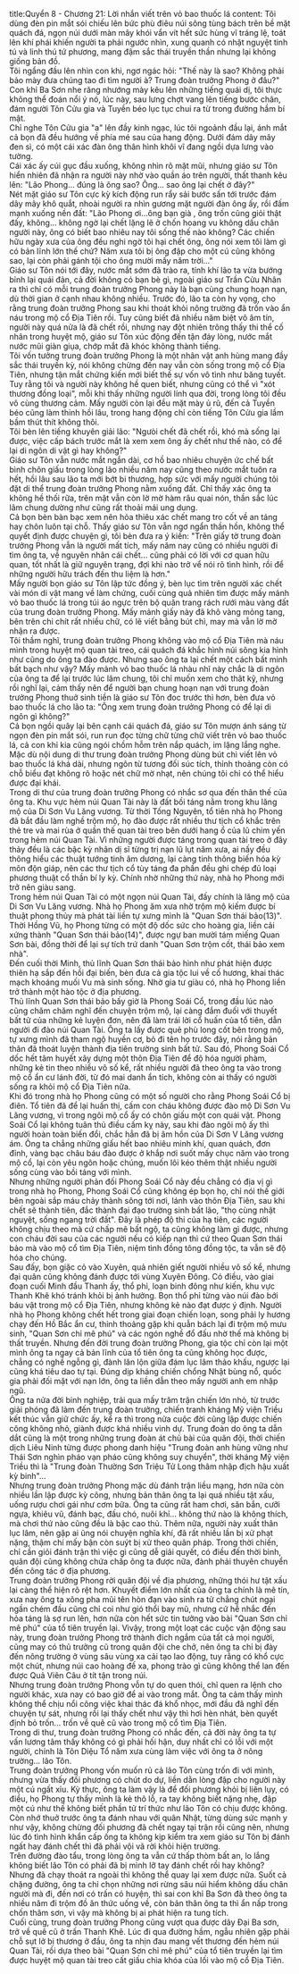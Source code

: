 title:Quyển 8 - Chương 21: Lời nhắn viết trên vỏ bao thuốc lá
content:
Tôi dùng đèn pin mắt sói chiếu lên bức phù điêu núi sông tùng bách trên bề mặt quách đá, ngọn núi dưới màn mây khói vẩn vít hết sức hùng vĩ tráng lệ, toát lên khí phái khiến người ta phải ngước nhìn, xung quanh có nhật nguyệt tinh tú và linh thú tứ phương, mang đậm sắc thái truyền thần nhưng lại không giống bản đồ.<br>Tôi ngẩng đầu lên nhìn con khi, ngơ ngác hỏi: "Thế này là sao? Không phải bảo mày đưa chúng tao đi tìm người à? Trung đoàn trưởng Phong ở đâu?"<br>Con khỉ Ba Sơn nhe răng nhướng mày kêu lên những tiếng quái dị, tôi thực không thể đoán nổi ý nó, lúc này, sau lưng chợt vang lên tiếng bước chân, đám người Tôn Cửu gia và Tuyền béo lục tục chui ra từ trong đường hầm bí mật.<br>Chỉ nghe Tôn Cửu gia "a" lên đầy kinh ngạc, lúc tôi ngoảnh đầu lại, ánh mắt cả bọn đã đều hướng về phía mé sau của hang động. Dưới đám dây mây đen sì, có một cái xác đàn ông thân hình khôi vĩ đang ngồi dựa lưng vào tường.<br>Cái xác ấy cúi gục đầu xuống, không nhìn rõ mặt mũi, nhưng giáo sư Tôn hiển nhiên đã nhận ra người này nhờ vào quần áo trên người, thất thanh kêu lên: "Lão Phong... đúng là ông sao? Ông... sao ông lại chết ở đây?"<br>Nét mặt giáo sư Tôn cực kỳ kích động run rẩy sải bước sấn tới trước đám dây mây khô quắt, nhoài người ra nhìn gương mặt người đàn ông ấy, rồi đấm mạnh xuống nền đất: "Lão Phong ơi...ông bạn già , ông trốn cũng giỏi thật đấy, không... không ngờ lại chết lặng lẽ ở chốn hoang vu không dấu chân người này, ông có biết bao nhiêu nay tôi sống thế nào không? Các chiến hữu ngày xưa của ông đều nghi ngờ tôi hại chết ông, ông nói xem tôi làm gì có bản lĩnh lớn thế chứ? Năm xưa tôi bị ông đập cho một cú cũng không sao, lại còn phải gánh tội cho ông mười mấy năm trời..."<br>Giáo sư Tôn nói tới đây, nước mắt sớm đã trào ra, tính khí lão ta vừa bướng bỉnh lại quái đản, cả đời không có bạn bè gì, ngoài giáo sư Trần Cửu Nhân ra thì chỉ có mỗi trung đoàn trưởng Phong này là bạn cùng chung hoạn nạn, dù thời gian ở cạnh nhau không nhiều. Trước đó, lão ta còn hy vọng, cho rằng trung đoàn trưởng Phong sau khi thoát khỏi nông trường đã trốn vào ẩn náu trong mộ cổ Địa Tiên rồi. Tuy cũng biết đã nhiều năm biệt vô âm tín, người này quá nửa là đã chết rồi, nhưng nay đột nhiên trông thấy thi thể cố nhân trong huyệt mộ, giáo sư Tôn xúc động đến tận đáy lòng, nước mắt nước mũi giàn giụa, chớp mắt đã khóc không thành tiếng.<br>Tôi vốn tưởng trung đoàn trưởng Phong là một nhân vật anh hùng mang đầy sắc thái truyền kỳ, nói không chừng đến nay vẫn còn sống trong mộ cổ Địa Tiên, nhưng tận mắt chứng kiến mới biết thế sự vốn vô tình như băng tuyết. Tuy rằng tôi và người này không hề quen biết, nhưng cũng có thể vì "xót thương đồng loại", mỗi khi thấy những người lính qua đời, trong lòng tôi đều vô cùng thương cảm. Mấy người còn lại đều mặt mày ủ rũ, đến cả Tuyền béo cũng làm thinh hồi lâu, trong hang động chỉ còn tiếng Tôn Cửu gia lầm bầm thút thít không thôi.<br>Tôi bèn lên tiếng khuyên giải lão: "Ngưòi chết đã chết rồi, khó mà sống lại được, việc cấp bách trước mắt là xem xem ông ấy chết như thế nào, có để lại di ngôn di vật gì hay không?"<br>Giáo sư Tôn vẫn nước mắt ngắn dài, cơ hồ bao nhiêu chuyện ức chế bất bình chôn giấu trong lòng lão nhiều năm nay cũng theo nước mắt tuôn ra hết, hồi lâu sau lão ta mới bớt bi thương, hợp sức với mấy người chúng tôi đặt di thể trung đoàn trưởng Phong nằm xuống đất. Chỉ thấy xác ông ta không hề thối rữa, trên mặt vẫn còn lờ mờ hàm râu quai nón, thần sắc lúc lâm chung dường như cũng rất thoải mái ung dung.<br>Cả bọn bèn bàn bạc xem nên hỏa thiêu xác chết mang tro cốt về an táng hay chôn luôn tại chỗ. Thấy giáo sư Tôn vẫn ngơ ngẩn thần hồn, không thể quyết định được chuyện gì, tôi bèn đưa ra ý kiến: "Trên giấy tờ trung đoàn trưởng Phong vẫn là người mất tích, mấy năm nay cũng có nhiều người đi tìm ông ta, về nguyên nhân cái chết... cũng phải có lời với cơ quan hữu quan, tốt nhất là giữ nguyên trạng, đợi khi nào trở vể nói rõ tình hình, rồi để những người hữu trách đến thu liệm là hơn."<br>Mấy người bọn giáo sư Tôn lập tức đồng ý, bèn lục tìm trên người xác chết vài món di vật mang về làm chứng, cuối cùng quả nhiên tìm được mấy mảnh vỏ bao thuốc lá trong túi áo ngực trên bộ quân trang rách rưới màu vàng đất của trung đoàn trưởng Phong. Mấy mảnh giấy này đã khô vàng mỏng tang, bên trên chi chít rất nhiều chữ, có lẽ viết bằng bút chì, may mà vẫn lờ mờ nhận ra được.<br>Tôi thầm nghĩ, trung đoàn trưởng Phong không vào mộ cổ Địa Tiên mà náu mình trong huyệt mộ quan tài treo, cái quách đá khắc hình núi sông kia hình như cũng do ông ta đào được. Nhưng sao ông ta lại chết một cách bất minh bất bạch như vậy? Mấy mảnh vỏ bao thuốc lá nhàu nhĩ này chắc là di ngôn của ông ta để lại trước lúc lâm chung, tôi chỉ muốn xem cho thât kỹ, nhưng rồi nghĩ lại, cảm thấy nên để người bạn chung hoạn nạn với trung đoàn trưởng Phong thuở sinh tiền là giáo sư Tôn đoc trước thì hơn, bèn đưa vỏ bao thuốc lá cho lão ta: "Ông xem trung đoàn trưởng Phong có để lại di ngôn gì không?"<br>Cả bọn ngồi quây lại bên cạnh cái quách đá, giáo sư Tôn mượn ánh sáng từ ngọn đèn pin mắt sói, run run đọc từng chữ từng chữ viết trên vỏ bao thuốc lá, cả con khỉ kia cũng ngói chồm hỗm trên nắp quách, im lặng lắng nghe.<br>Mặc dù nội dung di thư trung đoàn trưởng Phong dùng bút chì viết lên vỏ bao thuốc lá khá dài, nhưng ngôn từ tương đối súc tích, thỉnh thoảng còn có chỗ biểu đạt không rõ hoặc nét chữ mờ nhạt, nên chúng tôi chỉ có thể hiểu được đại khái.<br>Trong di thư của trung đoàn trưởng Phong có nhắc sơ qua đến thân thế của ông ta. Khu vực hẻm núi Quan Tài này là đất bồi táng nằm trong khu lăng mộ của Di Sơn Vu Lăng vương. Từ thời Tống Nguyên, tổ tiên nhà họ Phong đã bắt đầu làm nghề trộm mộ, họ đào được rất nhiều thư tịch cổ khắc trên thẻ tre và mai rùa ở quần thế quan tài treo bên dưới hang ổ của lũ chim yến trong hẻm núi Quan Tài. Vì những người được táng trong quan tài treo ở đây thảy đều là các bậc kỳ nhân dị sĩ từng trị nạn lũ lụt năm xưa, ai nấy đều thông hiểu các thuật tướng tinh âm dương, lại càng tinh thông biến hóa kỳ môn độn giáp, nên các thư tịch cổ tùy táng đa phần đều ghi chép đủ loại phương thuật cổ thần bí ly kỳ. Chính nhờ những thứ này, nhà họ Phong mới trở nên giàu sang.<br>Trong hẻm núi Quan Tài có một ngọn núi Quan Tài, đấy chính là lăng mộ của Di Sơn Vu Lăng vương. Nhà họ Phong ăm xưa nhờ trộm mộ kiếm được bí thuật phong thủy mà phát tài liền tự xưng mình là "Quan Sơn thái bảo(13)". Thời Hồng Vũ, họ Phong từng có một độ dốc sức cho hoàng gia, liền cải xứng thành "Quan Sơn thái bảo(14)", được ngự ban mười tám miếng Quan Sơn bài, đồng thời để lại sự tích trứ danh "Quan Sơn trộm cốt, thái bảo xem nhà".<br>Đến cuối thời Minh, thủ lĩnh Quan Sơn thái bảo hình như phát hiện được thiên hạ sắp đến hồi đại biến, bèn đưa cả gia tộc lui về cố hương, khai thác mạch khoáng muối Vu mà sinh sống. Nhờ gia tư giàu có, nhà họ Phong liền trở thành một hào tộc ở địa phương.<br>Thủ lĩnh Quan Sơn thái bảo bấy giờ là Phong Soái Cổ, trong đầu lúc nào cũng chăm chăm nghĩ đến chuyện trộm mộ, lại càng đắm đuối với thuyết bất tử của những kẻ luyện đơn, nên đã làm trái lời cổ huấn của tổ tiên, dẫn người đi đào núi Quan Tài. Ông ta lấy được quẻ phù long cốt bên trong mộ, tự xưng mình đã tham ngộ huyền cơ, bỏ đi tên họ trước đây, nói rằng bản thân đã thoát luyện thành địa tiên trường sinh bất tử. Sau đó, Phong Soái Cổ dốc hết tâm huyết xây dựng một thôn Địa Tiên để độ hóa người phàm, những kẻ tin theo nhiều vô số kể, rất nhiều người đã theo ông ta vào trong mộ cổ ẩn cư lánh đời, từ đó mai danh ẩn tích, không còn ai thấy có người sống ra khỏi mộ cổ Địa Tiên nữa.<br>Khi đó trong nhà họ Phong cũng có một số người cho rằng Phong Soái Cổ bị điên. Tổ tiên đã để lại huấn thị, cấm con cháu không được đào mộ Di Sơn Vu Lăng vương, vì trong ngôi mộ cổ ấy có chôn giấu một con quái vật. Phong Soái Cổ lại không tuân thủ điều cấm kỵ này, sau khi đào ngôi mộ ấy thì người hoàn toàn biến đổi, chắc hẳn đã bị âm hồn của Di Sơn V Lăng vương ám. Ông ta chẳng những giấu hết bao nhiêu minh khí, quan quách, đơn đỉnh, vàng bạc châu báu đào được ở khắp nơi suốt mấy chục năm vào trong mộ cổ, lại còn yêu ngôn hoặc chúng, muốn lôi kéo thêm thật nhiều người sống cùng vào bồi táng với mình.<br>Nhưng những người phản đối Phong Soái Cổ này đều chẳng có địa vị gì trong nhà họ Phong, Phong Soái Cổ cũng không ép bọn họ, chỉ nói thế giới bên ngoài sắp máu chảy thành sông tới nơi, lánh vào thôn Địa Tiên, sau khi chết sẽ thành tiên, đắc thành đại đạo trường sinh bất lão, "thọ cùng nhật nguyệt, sống ngang trời đất". Đây là phép độ thi của hạ tiên, các người không chịu theo mà cứ chấp mê bất ngộ, ta cũng không làm gì được, nhưng con cháu đời sau của các người nếu có kiếp nạn thì cứ theo Quan Sơn thái bảo mà vào mộ cổ tìm Địa Tiên, niệm tình đồng tông đồng tộc, ta vẫn sẽ độ hóa cho chúng.<br>Sau đấy, bọn giặc cỏ vào Xuyên, quả nhiên giết người nhiều vô số kể, nhưng đại quân cũng không đánh được tới vùng Xuyên Đông. Có điều, vào giai đoạn cuối Minh đầu Thanh ấy, thổ phỉ, loạn binh đông như kiến, khu vực Thanh Khê khó tránh khỏi bị ảnh hưởng. Bọn thổ phỉ từng vào núi đào bới báu vật trong mộ cổ Địa Tiên, nhưng không kẻ nào đạt được ý định. Người nhà họ Phong không chết hết trong giai đoạn chiến loạn, song phải ly hương chạy đến Hồ Bắc ẩn cư, thỉnh thoảng gặp khi quẫn bách lại đi trộm mộ mưu sinh, "Quan Sơn chỉ mê phú" và các ngón nghề đổ đấu nhờ thế mà không bị thất truyền. Nhưng đến đời trung đoàn trưởng Phong, gia tộc chỉ còn lại một mình ông ta ngay cả bản lĩnh của tổ tiên ông ta cũng không học được, chẳng có nghề ngỗng gì, đành lăn lộn giữa đám lục lâm thảo khấu, ngược lại cũng khá tiêu dao tự tại. Đúng dịp kháng chiến chổng Nhật bùng nổ, quốc gia phải đối mặt với nạn lớn, ông ta liền dẫn theo mấy người anh em nhập ngũ.<br>Ông ta nửa đời binh nghiệp, trải qua mấy trăm trận chiến lớn nhỏ, từ trước giải phóng đã làm đến trung đoàn trưởng, chiến tranh kháng Mỹ viện Triều kết thúc vẫn giữ chức ấy, kể ra thì trong nửa cuộc đời cũng lập được chiến công không nhỏ, giành được khá nhiều vinh dự. Trung đoàn do ông ta dẫn dắt cũng là một trong những trung đoàn át chủ bài của quân đội, thời chiến dịch Liêu Ninh từng được phong danh hiệu "Trung đoàn anh hùng vững như Thái Sơn nghìn pháo vạn pháo cũng không suy chuyển", thời kháng Mỹ viện Triều thì là "Trung đoàn Thường Sơn Triệu Tử Long thâm nhập địch hậu xuất kỳ binh"...<br>Nhưng trung đoàn trưởng Phong mặc dù đánh trận liều mạng, hơn nữa còn nhiều lần lập được kỳ công, nhưng bản thân ông ta lại quá nhiều tật xấu, uống rượu chơi gái như cơm bữa. Ông ta cũng rất ham chơi, săn bắn, cưỡi ngựa, khiêu vũ, đánh bạc, đấu chó, nuôi khỉ... không thứ nào là không thích, mà chơi thứ nào cũng đều là bậc cao thủ. Thêm nữa, người này xuất thân lục lâm, nên gặp ai ũng nói chuyện nghĩa khí, đã rất nhiều lần bị xử phạt nặng, thậm chí mấy bận còn suýt bị xử theo quân pháp. Trong thời chiến, chỉ cần giỏi đánh trận thì việc gì cũng dễ giải quyết, có điều đến thời bình, quân đội cũng không chứa chấp ông ta được nữa, đành phải thuyên chuyển đến công tác ở địa phương.<br>Trung đoàn trưởng Phong rời quân đội về địa phương, những thói hư tật xấu lại càng thể hiện rõ rệt hơn. Khuyết điểm lớn nhất của ông ta chính là mê tín, xưa nay ông ta xông pha mũi tên hòn đạn vào sinh ra tử chẳng chút ngại ngần chém đầu cũng chỉ coi như gió thổi bay mũ, nhưng cứ hễ nhắc đến hỏa táng là sợ run lên, hơn nữa còn hết sức tin tưởng vào bài "Quan Sơn chỉ mê phú" của tổ tiên truyền lại. Vìvậy, trong một loạt các cuộc vận động sau này, trung đoàn trưởng Phong trở thành đích ngắm của tất cả mọi người, cũng may có thủ trưởng cũ trong quân đội che chở, nên ông ta chỉ bị đày đến nông trường ở vùng sâu vùng xa cải tạo lao động, tuy rằng có khổ cực một chút, nhưng núi cao hoàng đế xa, phong trào gì cũng không thể lan đến được Quả Viên Câu ở tít tận trong núi.<br>Nhưng trung đoàn trưởng Phong vỗn tự do quen thói, chỉ quen ra lệnh cho người khác, xưa nay có bao giờ để ai vào trong mắt. Ông ta cảm thấy mình không thể chịu nổi công việc khai thác đá khổ nhọc, mới đầu đã nghĩ đến chuyện tự sát, nhưng rồi lại thấy chết như vậy thì hơi hèn nhát, bèn quyết định bỏ trốn... trốn về quê cũ vào trong mộ cổ tìm Địa Tiên.<br>Trong di thư, trung đoàn trưởng Phong có nhắc đến, cả đời này ông ta tự vấn lương tâm thấy không có gì phải hối hận, duy nhất chỉ có lỗi với một người, chính là Tôn Diệu Tổ năm xưa cùng làm việc với ông ta ở nông trường... lão Tôn.<br>Trung đoàn trưởng Phong vốn muốn rủ cả lão Tôn cùng trốn đi với mình, nhưng vừa thấy đối phương có chút do dự, liền dằn lòng đập cho người này một cú ngất xỉu. Kỳ thực, ông ta làm vậy là để đối phương khỏi bị liên lụy, có điều, họ Phong tự thấy mình là kẻ thô lỗ, ra tay không biết nặng nhẹ, đập một cú như thế không biết phần tử trí thức như lão Tôn có chịu được không. Còn nhớ thuở trước ông ta đánh nhau với quân Nhật, từng dùng sức mạnh y như vậy, không chừng đối phương đã chết ngay tại trận rồi cũng nên, nhưng lúc đó tình hình khẩn cấp ống ta không kịp kiểm tra xem giáo sư Tôn bị đánh ngất hay đánh chết thì đã phải vội vã rời khỏi hiện trường.<br>Trên đường đào tẩu, trong lòng ông ta vẫn cứ thấp thòm bất an, lo lắng không biết lão Tôn có phải đã bị mình lỡ tay đánh chết rồi hay không? Nhưng đã chạy thoát ra ngoài thì không thể quay lại xem được nữa. Suốt cả chặng đường, ông ta chỉ chọn những nơi rừng sâu núi hiểm không dấu chân người mà đi, đến nơi có trấn có huyện, thì sai con khỉ Ba Sơn đã theo ông ta nhiều năm đi trộm đồ ăn thức uống về, còn bản thân ông ta thì ẩn nấp trong chốn thâm sơn, vì vậy mà không bị ai phát hiện ra tung tích.<br>Cuối cùng, trung đoàn trưởng Phong cũng vượt qua được dãy Đại Ba sơn, trở về quê cũ ở trấn Thanh Khê. Lúc đi qua đường hầm, ngẫu nhiên gặp phải chỗ sụt lở bị thương ở đầu, ông ta nhịn đau mang vết thương đến hẻm núi Quan Tài, rồi dựa theo bài "Quan Sơn chỉ mê phú" của tổ tiên truyền lại tìm được huyệt mộ quan tài treo cất giấu chìa khóa của lối vào mộ cổ Địa Tiên.